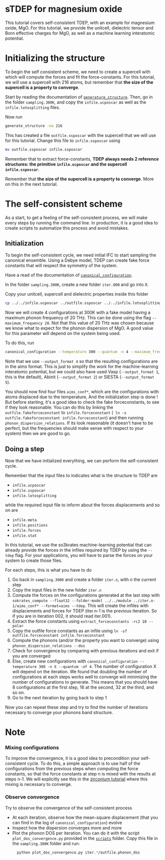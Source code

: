 sTDEP for magnesium oxide
===

This tutorial covers self-consistent TDEP, with an example for magnesium oxide, MgO.
For this tutorial, we provide the unitcell, dielectric tensor and Born effective charges for MgO, as well as a machine learning interatomic potential.


# Initializing the structure

To begin the self consistent scheme, we need to create a supercell with which will compute the forces and fit the force-constants.
For this tutorial, we will use a supercell with 216 atoms, but remember that **the size of the supercell is a property to converge**.

Start by reading the documentation of  [`generature_structure`](https://tdep-developers.github.io/tdep/program/generate_structure/).
Then, go in the folder `sampling.300K`, and copy the `infile.ucposcar` as well as the `infile.lotosplitting` files.

Now run 
```bash
generate_structure -na 216
```

This has created a file `outfile.ssposcar` with the supercell that we will use for this tutorial.
Change this file to `infile.ssposcar` using 
```bash
mv outfile.ssposcar infile.ssposcar
```

Remember that to extract force-constants, **TDEP always needs 2 reference structures: the primitive `infile.ucposcar` and the supercell `infile.ssposcar`**.

Remember that **the size of the supercell is a property to converge**.
More on this in the next tutorial.

# The self-consistent scheme

As a start, to get a feeling of the self-consistent process, we will make every steps by running the command line.
In production, it is a good idea to create scripts to automatize this process and avoid mistakes.

## Initialization

To begin the self-consistent cycle, we need initial IFC to start sampling the canonical ensemble.
Using a Debye model, TDEP can create fake force constants that will respect the symmetry of the system.

Have a read of the documentation of  [`canonical_configuration`](https://tdep-developers.github.io/tdep/program/canonical_configuration/).

In the folder `sampling.300K`, create a new folder `iter.000` and go into it.

Copy your unitcell, supercell and dielectric properties inside this folder
```bash
cp ../../infile.ucposcar ../outfile.ssposcar ../../infile.lotosplitting .
```

Now we will create 4 configurations at 300K with a fake model having a maximum phonon frequency of 20 THz.
This can be done using the flag `--maximum_frequency 20`.
Not that this value of 20 THz was chosen because we know what to expect for the phonon dispersion of MgO.
A good value for this parameter will depend on the system being used.

To do this, run
```bash
canonical_configuration --temperature 300 --quantum -n 4 --maximum_frequency 20 --output_format 4
```
Note that we use `--output_format 4` so that the resulting configurations are in the aims format.
This is just to simplify the work for the machine-learning interatomic potential, but we could also have used Vasp (`--output_format 1`, this is the default), Abinit (`--output_format 2`) or SIESTA (`--output_format 5`).

You should now find four files `aims_conf*`, which are the configurations with atoms displaced due to the temperature, And the initialization step is done !
But before starting, it's a good idea to check the fake forceconstants, to see if they look reasonable. 
You can do this by linking the `outfile.fakeforceconstant` to `infile.forceconstant` (` ln -s outfile.fakeforceconstant infile.forceconstant`) and then running `phonon_dispersion_relations`. If its look reasonable (it doesn't have to be perfect, but the frequencies should make sense with respect to your system) then we are good to go.

## Doing a step

Now that we have initialized everything, we can perform the self-consistent cycle.

Remember that the input files to indicates what is the structure to TDEP are
* `infile.ucposcar`
* `infile.ssposcar`
* `infile.lotosplitting`

while the required input file to inform about the forces displacements and so on are
* `infile.meta`
* `infile.positions`
* `infile.forces`
* `infile.stat`

In this tutorial, we use the so3krates machine-learning potential that can already provide the forces in the infiles required by TDEP by using the `--tdep` flag.
For your applications, you will have to parse the forces on your system to create those files.

For each steps, this is what you have to do

1. Go back in `sampling.300K` and create a folder `iter.n`, with n the current step
2. Copy the input files in the new folder `iter.n`
3. Compute the forces on the configurations generated at the last step with `sokrates_compute --float32 --folder-model ../../module ../iter.n-1/aims_conf* --format=aims --tdep`. This will create the infiles with displacements and forces for TDEP (iter.n-1 is the previous iteration. So if you are in iteration 002, it should read iter.001).
4. Extract the force constants using `extract_forceconstants -rc2 10 --polar`
5. Copy the outfile force constants as an infile using `ln -sf outfile.forceconstant infile.forceconstant`
6. Compute the phonons (and/or the property you want to converge) using `phonon_dispersion_relations --dos` 
7. Check for convergence by comparing with previous iterations and exit if you are converged
8. Else, create new configurations with `canonical_configuration --temperature 300 -n X --quantum -of 4`. The number of configuration X will depend on the iteration. We found that doubling the number of configurations at each steps works well to converge will minimizing the number of configurations to generate. This means that you should have 8 configurations at the first step, 16 at the second, 32 at the third, and so on.
9. Go to the next iteration by going back to step 1

Now you can repeat these step and try to find the number of iterations necessary to converge your phonons band structure.


# Note

### Mixing configurations
To improve the convergence, it is a good idea to precondition your self-consistent cycle.
To do this, a simple approach is to use half of the configurations from the previous steps when computing the force constants, so that the force constants at step n is mixed with the results at steps n-1.
We will explicitly see this in the [zirconium tutorial](../03_Zr) where this mixing is necessary to converge.

### Observe convergence
Try to observe the convergence of the self-consistent process
- At each iteration, observe how the mean-square displacement (that you can find in the log of `canonical_configuration`) evolve
- Inspect how the dispersion converges more and more
- Plot the phonon DOS per iteration. You can do it with the script `plot_dos_convergence.py` provided in the [`scripts`](../scripts) folder. Copy this file in the `sampling.300K` folder and run:
  ```bash
    python plot_dos_convergence.py iter.*/outfile.phonon_dos
  ```
